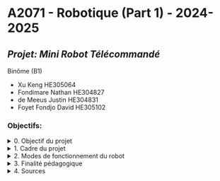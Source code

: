 # A2071 - Robotique (Part 1) - 2024-2025



## *Projet: Mini Robot Télécommandé*

Binôme (B1)
- Xu Keng HE305064
- Fondimare Nathan HE304827
- de Meeus Justin HE304831
- Foyet Fondjo David HE305102

### Objectifs:
<!---0------------------------------------------------------>
<!---------------------------------------------------------->

<details>
<summary>0. Objectif du projet</summary>

- Concevoir, construire et programmer un robot mobile radiocommandé.
- Le robot devra effectuer des mouvements, éviter des obstacles et exécuter des tâches simples.


</details>


<!--------------1------------------------------------------->
<!---------------------------------------------------------->

<details>
<summary>1. Cadre du projet</summary>

- Réalisé par des étudiants durant le deuxième quadrimestre.
- Travail en classe (séances présentielles) et à domicile.
- Acquisition de compétences en :
  - Conception mécanique
  - Électronique
  - Programmation
  - Automatisation

</details>


<!---2------------------------------------------------------>
<!---------------------------------------------------------->

<details>
<summary>2. Modes de fonctionnement du robot</summary>

- Mode manuel
    - Contrôle à distance via une télécommande.

- Mode autonome
    - Détection et évitement des obstacles grâce à des capteurs embarqués.
    - Mise en œuvre d’algorithmes d’évitement intelligents.
</details>

<!--- TESTS------------------------------------------------->
<!---------------------------------------------------------->

<details>
<summary>3. Finalité pédagogique</summary>

- Exploration des principes de télécommande et d’automatisation.
- Compréhension approfondie des concepts de robotique et d’intelligence embarquée.
- Définition des spécifications et fonctionnalités en fonction des deux modes de fonctionnement.

</details>


<!--- CONTROLES--------------------------------------------->
<!---------------------------------------------------------->


<details>
<summary>4. Sources</summary>


SparkFun Electronics. HC-SR04 Ultrasonic Sensor Datasheet. Auteur inconnu. [PDF en ligne]. Disponible sur : (consulté le 6 janvier 2025).
```
https://cdn.sparkfun.com/datasheets/Sensors/Proximity/HCSR04.pdf
```
Wikipédia. Ultrason. [En ligne]. Disponible sur : (consulté le 6 janvier 2025).
```
https://fr.wikipedia.org/wiki/Ultrason
```
Ducros, Christian. Les 3 raisons de la programmation asynchrone. [Vidéo en ligne]. Disponible sur : (consulté le 6 janvier 2025).
```
https://www.youtube.com/watch?v=GzPktikU_PI
```
Ducros, Christian. Programmation asynchrone partie 1/4 module uasyncio. [Vidéo en ligne]. Disponible sur : (consulté le 6 janvier 2025).
```
https://www.youtube.com/watch?v=xe_OZ6WnSY4
```
Ducros, Christian. Programmation asynchrone partie 2/4 module uasyncio. [Vidéo en ligne]. Disponible sur : (consulté le 6 janvier 2025).
```
https://www.youtube.com/watch?v=xe_OZ6WnSY4
```

Ducros, Christian. Programmation asynchrone partie 3/4 module uasyncio. [Vidéo en ligne]. Disponible sur : (consulté le 6 janvier 2025).
```
https://www.youtube.com/watch?v=UptaQVDQeRg
```

Ducros, Christian. Programmation asynchrone partie 4/4 module uasyncio. [Vidéo en ligne]. Disponible sur : (consulté le 6 janvier 2025).
```
https://www.youtube.com/watch?v=DCvGdwg1Iiw
```

christianDUCROS. GitHub - christianDUCROS/uasyncio : exemples. [En ligne]. Disponible sur : (consulté le 6 janvier 2025).
```
https://github.com/christianDUCROS/uasyncio
```

Instructables Workshop. Understanding the basics of electricity. [PDF en ligne]. Disponible sur : (consulté le 6 janvier 2025).
```
https://content.instructables.com/F8O/SMME/IU5NM2JJ/F8OSMMEIU5NM2JJ.pdf
```

Compuphase. Termite. [En ligne]. Disponible sur : (consulté le 6 janvier 2025).
```
https://www.compuphase.com/software_termite.htm
```
SourceForge. Y-A Terminal. [En ligne]. Disponible sur : (consulté le 6 janvier 2025).
```
https://sourceforge.net/projects/y-a-terminal/
```

MicroPython Development Team. _thread — Multi-threading support. [En ligne]. Disponible sur : (consulté le 6 janvier 2025).
```
https://docs.micropython.org/en/latest/library/_thread.html
```

MicroPython Development Team. asyncio — Asynchronous I/O support. [En ligne]. Disponible sur : (consulté le 6 janvier 2025).
```
https://docs.micropython.org/en/latest/library/asyncio.html
```

ElectroSoftCloud. Script multithreadé sur Raspberry Pi Pico et MicroPython. [En ligne]. Disponible sur : (consulté le 6 janvier 2025).
```
https://www.electrosoftcloud.com/en/multithreaded-script-on-raspberry-pi-pico-and-micropython/
```

DigiKey. (2021, 9 août). How to Use Asyncio in MicroPython (Raspberry Pi Pico) [Vidéo en ligne]. Disponible sur : (consulté le 6 janvier 2025).
```
https://www.youtube.com/watch?v=5VLvmA__2v0
```

MicroPython. (2023, 3 juin). MicroPython Meetup May 2023. ASYNCIO Profiler demonstration [Vidéo en ligne]. Disponible sur : (consulté le 6 janvier 2025).
```
https://www.youtube.com/watch?v=qQ-t11hHWXQ
```

class Pin – control I/O pins — MicroPython latest documentation. (s. d.). [En ligne]. Disponible sur : (consulté le 6 janvier 2025).
```
https://docs.micropython.org/en/latest/library/machine.Pin.html#machine-pin
```

class Timer – control hardware timers — MicroPython latest documentation. (s. d.). [En ligne]. Disponible sur : (consulté le 6 janvier 2025).
```
https://docs.micropython.org/en/latest/library/machine.Timer.html
```

Quick reference for the RP2 — MicroPython latest documentation. (s. d.). [En ligne]. Disponible sur : (consulté le 6 janvier 2025).
```
https://docs.micropython.org/en/latest/rp2/quickref.html#pwm-pulse-width-modulation
```

Peppe8o. ssd1306.py. [En ligne]. Disponible sur : (consulté le 6 janvier 2025).
```
https://peppe8o.com/download/micropython/ssd1306/ssd1306.py
```

Santos, S., & Santos, S. (2023, 5 juillet). MicroPython : OLED Display with ESP32 and ESP8266 | Random Nerd Tutorials. [En ligne]. Disponible sur : (consulté le 6 janvier 2025).
```
https://randomnerdtutorials.com/micropython-oled-display-esp32-esp8266/
```








** **

</details>

<!---------------------------------------------------------->





